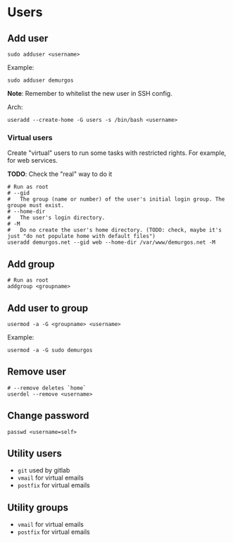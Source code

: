 # Users

## Add user

```shell
sudo adduser <username>
```

Example:

```shell
sudo adduser demurgos
```

**Note**: Remember to whitelist the new user in SSH config.

Arch:
```shell
useradd --create-home -G users -s /bin/bash <username>
```

### Virtual users

Create "virtual" users to run some tasks with restricted rights. For example, for web services.

**TODO**: Check the "real" way to do it

```shell
# Run as root
# --gid
#   The group (name or number) of the user's initial login group. The groupe must exist.
# --home-dir
#   The user's login directory.
# -M
#   Do no create the user's home directory. (TODO: check, maybe it's just "do not populate home with default files")
useradd demurgos.net --gid web --home-dir /var/www/demurgos.net -M
```

## Add group

```shell
# Run as root
addgroup <groupname>
```

## Add user to group

```shell
usermod -a -G <groupname> <username>
```

Example:
```shell
usermod -a -G sudo demurgos
```

## Remove user

```shell
# --remove deletes `home` 
userdel --remove <username>
```

## Change password

```shell
passwd <username=self>
```


## Utility users

- `git` used by gitlab
- `vmail` for virtual emails
- `postfix` for virtual emails

## Utility groups

- `vmail` for virtual emails
- `postfix` for virtual emails
